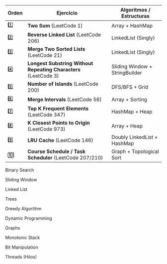 | Orden | Ejercicio                                                       | Algoritmos / Estructuras       |
| ----- | --------------------------------------------------------------- | ------------------------------ |
| 1️⃣   | **Two Sum** (LeetCode 1)                                        | Array + HashMap                |
| 2️⃣   | **Reverse Linked List** (LeetCode 206)                          | LinkedList (Singly)            |
| 3️⃣   | **Merge Two Sorted Lists** (LeetCode 21)                        | LinkedList (Singly)            |
| 4️⃣   | **Longest Substring Without Repeating Characters** (LeetCode 3) | Sliding Window + StringBuilder |
| 5️⃣   | **Number of Islands** (LeetCode 200)                            | DFS/BFS + Grid                 |
| 6️⃣   | **Merge Intervals** (LeetCode 56)                               | Array + Sorting                |
| 7️⃣   | **Top K Frequent Elements** (LeetCode 347)                      | HashMap + Heap                 |
| 8️⃣   | **K Closest Points to Origin** (LeetCode 973)                   | Array + Heap                   |
| 9️⃣   | **LRU Cache** (LeetCode 146)                                    | Doubly LinkedList + HashMap    |
| 🔟    | **Course Schedule / Task Scheduler** (LeetCode 207/210)         | Graph + Topological Sort       |


Binary Search

Sliding Window

Linked List

Trees

Greedy Algorithm

Dynamic Programming

Graphs

Monotonic Stack

Bit Manipulation

Threads (Hilos)